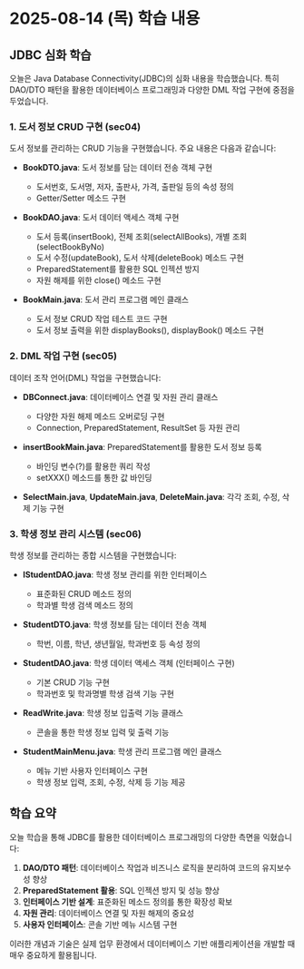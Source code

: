 # 2025-08-14 (목) 학습 내용

## JDBC 심화 학습

오늘은 Java Database Connectivity(JDBC)의 심화 내용을 학습했습니다. 특히 DAO/DTO 패턴을 활용한 데이터베이스 프로그래밍과 다양한 DML 작업 구현에 중점을 두었습니다.

### 1. 도서 정보 CRUD 구현 (sec04)

도서 정보를 관리하는 CRUD 기능을 구현했습니다. 주요 내용은 다음과 같습니다:

- **BookDTO.java**: 도서 정보를 담는 데이터 전송 객체 구현
  - 도서번호, 도서명, 저자, 출판사, 가격, 출판일 등의 속성 정의
  - Getter/Setter 메소드 구현

- **BookDAO.java**: 도서 데이터 액세스 객체 구현
  - 도서 등록(insertBook), 전체 조회(selectAllBooks), 개별 조회(selectBookByNo)
  - 도서 수정(updateBook), 도서 삭제(deleteBook) 메소드 구현
  - PreparedStatement를 활용한 SQL 인젝션 방지
  - 자원 해제를 위한 close() 메소드 구현

- **BookMain.java**: 도서 관리 프로그램 메인 클래스
  - 도서 정보 CRUD 작업 테스트 코드 구현
  - 도서 정보 출력을 위한 displayBooks(), displayBook() 메소드 구현

### 2. DML 작업 구현 (sec05)

데이터 조작 언어(DML) 작업을 구현했습니다:

- **DBConnect.java**: 데이터베이스 연결 및 자원 관리 클래스
  - 다양한 자원 해제 메소드 오버로딩 구현
  - Connection, PreparedStatement, ResultSet 등 자원 관리

- **insertBookMain.java**: PreparedStatement를 활용한 도서 정보 등록
  - 바인딩 변수(?)를 활용한 쿼리 작성
  - setXXX() 메소드를 통한 값 바인딩

- **SelectMain.java**, **UpdateMain.java**, **DeleteMain.java**: 각각 조회, 수정, 삭제 기능 구현

### 3. 학생 정보 관리 시스템 (sec06)

학생 정보를 관리하는 종합 시스템을 구현했습니다:

- **IStudentDAO.java**: 학생 정보 관리를 위한 인터페이스
  - 표준화된 CRUD 메소드 정의
  - 학과별 학생 검색 메소드 정의

- **StudentDTO.java**: 학생 정보를 담는 데이터 전송 객체
  - 학번, 이름, 학년, 생년월일, 학과번호 등 속성 정의

- **StudentDAO.java**: 학생 데이터 액세스 객체 (인터페이스 구현)
  - 기본 CRUD 기능 구현
  - 학과번호 및 학과명별 학생 검색 기능 구현

- **ReadWrite.java**: 학생 정보 입출력 기능 클래스
  - 콘솔을 통한 학생 정보 입력 및 출력 기능

- **StudentMainMenu.java**: 학생 관리 프로그램 메인 클래스
  - 메뉴 기반 사용자 인터페이스 구현
  - 학생 정보 입력, 조회, 수정, 삭제 등 기능 제공

## 학습 요약

오늘 학습을 통해 JDBC를 활용한 데이터베이스 프로그래밍의 다양한 측면을 익혔습니다:

1. **DAO/DTO 패턴**: 데이터베이스 작업과 비즈니스 로직을 분리하여 코드의 유지보수성 향상
2. **PreparedStatement 활용**: SQL 인젝션 방지 및 성능 향상
3. **인터페이스 기반 설계**: 표준화된 메소드 정의를 통한 확장성 확보
4. **자원 관리**: 데이터베이스 연결 및 자원 해제의 중요성
5. **사용자 인터페이스**: 콘솔 기반 메뉴 시스템 구현

이러한 개념과 기술은 실제 업무 환경에서 데이터베이스 기반 애플리케이션을 개발할 때 매우 중요하게 활용됩니다.
